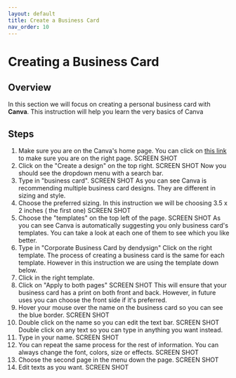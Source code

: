 ```yaml
---
layout: default
title: Create a Business Card
nav_order: 10
---
```


# Creating a Business Card

## Overview

In this section we will focus on creating a personal business card with **Canva**. This instruction will help you learn the very basics of Canva

## Steps

1. Make sure you are on the Canva's home page. 
 You can click on [this link](https://www.canva.com/) to make sure you are on the right page.
 SCREEN SHOT
2. Click on the "Create a design" on the top right.
SCREEN SHOT
Now you should see the dropdown menu with a search bar.
3. Type in "business card".
SCREEN SHOT
As you can see Canva is recommending multiple business card designs. They are different in sizing and style.
4. Choose the preferred sizing. In this instruction we will be choosing 3.5 x 2 inches ( the first one)
SCREEN SHOT
5. Choose the "templates" on the top left of the page.
SCREEN SHOT
As you can see Canva is automatically suggesting you only business card's templates. You can take a look at each one of them to see which you like better. 
6. Type in "Corporate Business Card by dendysign" Click on the right template. 
The process of creating a business card is the same for each template. However in this instruction we are using the template down below. 
7. Click in the right template.
8. Click on "Apply to both pages"
SCREEN SHOT
This will ensure that your business card has a print on both front and back. However, in future uses you can choose the front side if it's preferred. 
9. Hover your mouse over the name on the business card so you can see the blue border. 
SCREEN SHOT 
10. Double click on the name so you can edit the text bar.
SCREEN SHOT
Double click on any text so you can type in anything you want instead.
11. Type in your name.
SCREEN SHOT
12. You can repeat the same process for the rest of information.
You can always change the font, colors, size or effects.
SCREEN SHOT
13. Choose the second page in the menu down the page.
SCREEN SHOT
14. Edit texts as you want.
SCREEN SHOT

